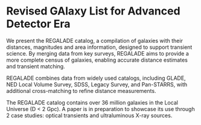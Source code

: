 # Revised GAlaxy List for Advanced Detector Era

We present the REGALADE catalog, a compilation of galaxies with their distances, magnitudes and area information, designed to support transient science. By merging data from key surveys, REGALADE aims to provide a more complete census of galaxies, enabling accurate distance estimates and transient matching.

REGALADE combines data from widely used catalogs, including GLADE, NED Local Volume Survey, SDSS, Legacy Survey, and Pan-STARRS, with additional cross-matching to refine distance measurements.

The REGALADE catalog contains over 36 million galaxies in the Local Universe (D < 2 Gpc). A paper is in preparation to showcase its use through 2 case studies: optical transients and ultraluminous X-ray sources.
